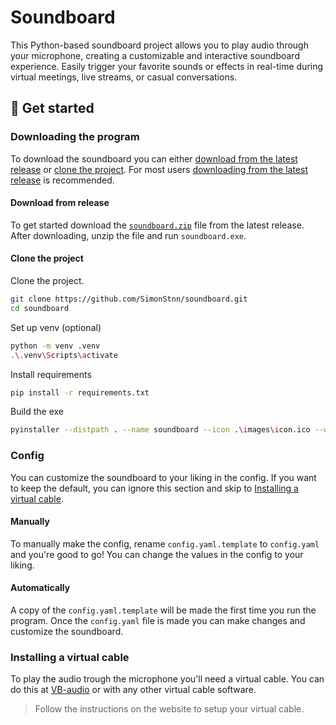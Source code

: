 # Soundboard

This Python-based soundboard project allows you to play audio through your microphone, creating a customizable and interactive soundboard experience. Easily trigger your favorite sounds or effects in real-time during virtual meetings, live streams, or casual conversations.

## 🚀 Get started

### Downloading the program

To download the soundboard you can either [download from the latest release](#download-from-release) or [clone the project](#clone-the-project). For most users [downloading from the latest release](#download-from-release) is recommended.

#### Download from release

To get started download the [`soundboard.zip`](https://github.com/SimonStnn/soundboard/releases/latest/download/soundboard.zip) file from the latest release. After downloading, unzip the file and run `soundboard.exe`.

#### Clone the project

Clone the project.

```bash
git clone https://github.com/SimonStnn/soundboard.git
cd soundboard
```

Set up venv (optional)

```bash
python -m venv .venv
.\.venv\Scripts\activate
```

Install requirements

```bash
pip install -r requirements.txt
```

Build the exe

```bash
pyinstaller --distpath . --name soundboard --icon .\images\icon.ico --windowed --onefile .\src\main.py
```

### Config

You can customize the soundboard to your liking in the config. If you want to keep the default, you can ignore this section and skip to [Installing a virtual cable](#installing-a-virtual-cable).

#### Manually

To manually make the config, rename `config.yaml.template` to `config.yaml` and you're good to go! You can change the values in the config to your liking.

#### Automatically

A copy of the `config.yaml.template` will be made the first time you run the program. Once the `config.yaml` file is made you can make changes and customize the soundboard.

### Installing a virtual cable

To play the audio trough the microphone you'll need a virtual cable. You can do this at [VB-audio](https://vb-audio.com/Cable/) or with any other virtual cable software.

> Follow the instructions on the website to setup your virtual cable.

